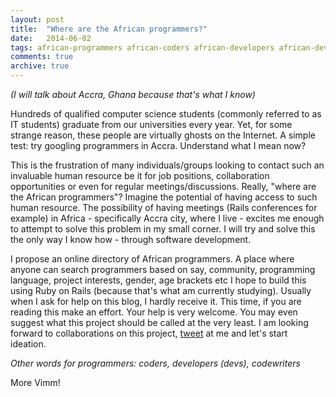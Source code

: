 ```yaml
---
layout: post
title:  "Where are the African programmers?"
date:   2014-06-02
tags: african-programmers african-coders african-developers african-devs african-codewriters
comments: true
archive: true
---
```


_(I will talk about Accra, Ghana because that's what I know)_

Hundreds of qualified computer science students (commonly referred to as IT students) graduate from our universities every year. Yet, for some strange reason, these people are virtually ghosts on the Internet. A simple test: try googling programmers in Accra. Understand what I mean now?

This is the frustration of many individuals/groups looking to contact such an invaluable human resource be it for job positions, collaboration opportunities or even for regular meetings/discussions. Really, "where are the African programmers"? Imagine the potential of having access to such human resource. The possibility of having meetings (Rails conferences for example) in Africa - specifically Accra city, where I live - excites me enough to attempt to solve this problem in my small corner. I will try and solve this the only way I know how - through software development.

I propose an online directory of African programmers. A place where anyone can search programmers based on say, community, programming language, project interests, gender, age brackets etc I hope to build this using Ruby on Rails (because that's what am currently studying). Usually when I ask for help on this blog, I hardly receive it. This time, if you are reading this make an effort. Your help is very welcome. You may even suggest what this project should be called at the very least. I am looking forward to collaborations on this project, [tweet](https://twitter.com/_nadjetey) at me and let's start ideation.

_Other words for programmers: coders, developers (devs), codewriters_

More Vimm!